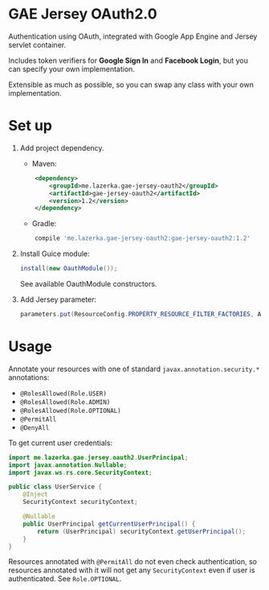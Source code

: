 # GAE Jersey OAuth2.0

Authentication using OAuth, integrated with Google App Engine and Jersey servlet container.

Includes token verifiers for <b>Google Sign In</b> and <b>Facebook Login</b>, but you can specify your own
implementation.

Extensible as much as possible, so you can swap any class with your own implementation.



# Set up
1. Add project dependency.

	* Maven:
	```xml
		<dependency>
			<groupId>me.lazerka.gae-jersey-oauth2</groupId>
			<artifactId>gae-jersey-oauth2</artifactId>
			<version>1.2</version>
		</dependency>
	```
	* Gradle:
	```groovy
		compile 'me.lazerka.gae-jersey-oauth2:gae-jersey-oauth2:1.2'
	```
2. Install Guice module:

	```java
	install(new OauthModule());
	```
	See available OauthModule constructors.
3. Add Jersey parameter:

	```java
	parameters.put(ResourceConfig.PROPERTY_RESOURCE_FILTER_FACTORIES, AuthFilterFactory.class.getName())
	```


# Usage
Annotate your resources with one of standard `javax.annotation.security.*` annotations:
* `@RolesAllowed(Role.USER)`
* `@RolesAllowed(Role.ADMIN)`
* `@RolesAllowed(Role.OPTIONAL)`
* `@PermitAll`
* `@DenyAll`

To get current user credentials:
```java
import me.lazerka.gae.jersey.oauth2.UserPrincipal;
import javax.annotation.Nullable;
import javax.ws.rs.core.SecurityContext;

public class UserService {
	@Inject
	SecurityContext securityContext;

	@Nullable
	public UserPrincipal getCurrentUserPrincipal() {
		return (UserPrincipal) securityContext.getUserPrincipal();
	}
}
```

Resources annotated with `@PermitAll` do not even check authentication,
so resources annotated with it will not get any `SecurityContext` even if user is
authenticated. See `Role.OPTIONAL`.
